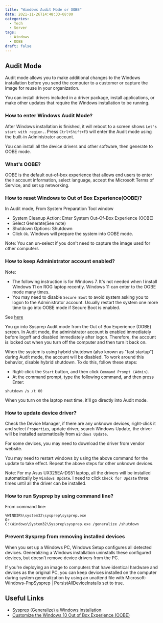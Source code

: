 ```yaml
---
title: "Windows Audit Mode or OOBE"
date: 2021-11-26T14:48:33-08:00
categories:
  - Tech
  - Server
tags:
  - Windows
  - OOBE
draft: false
---
```


## Audit Mode
Audit mode allows you to make additional changes to the Windows installation before you send the computer to a customer 
or capture the image for reuse in your organization. 

You can install drivers included in a driver package, 
install applications, or make other updates that require the Windows installation to be running.

### How to enter Windows Audit Mode?
After Windows installation is finished, it will reboot to a screen shows `Let's start with region.`.
Press `Ctrl+Shift+F3` will enter the Audit mode using the built-in Administrator account.

You can install all the device drivers and other software, then generate to OOBE mode.

### What's OOBE?
OOBE is the default out-of-box experience that allows end users to enter their account information, 
select language, accept the Microsoft Terms of Service, and set up networking.

### How to reset Windows to Out of Box Experience(OOBE)?
In Audit mode, From System Preparation Tool window
* System Cleanup Action: Enter System Out-Of-Box Experience (OOBE)
* Select Generate(See note)
* Shutdown Options: Shutdown
* Click `Ok`. Windows will prepare the system into OOBE mode.

Note: You can un-select if you don't need to capture the image used for other computers

### How to keep Administrator account enabled?
Note: 
* The following instruction is for Windows 7. 
It's not needed when I install Windows 11 on ROG laptop recently.
Windows 11 can enter to the OOBE mode many times.
* You may need to disable `Secure Boot` to avoid system asking you to logon to the Administrator account. 
Usually restart the system one more time to go into OOBE mode if Secure Boot is enabled.

See [here](https://support.microsoft.com/en-us/topic/21f02ac5-8fea-f3e9-313a-bb5276e11688)

You go into Sysprep Audit mode from the Out of Box Experience (OOBE) screen.
In Audit mode, the administrator account is enabled immediately before logoff and disabled immediately after logon.
Therefore, the account is locked out when you turn off the computer and then turn it back on.

When the system is using hybrid shutdown (also known as "fast startup") during Audit mode, the account will be disabled.
To work around this behavior, disable hybrid shutdown. To do this, follow these steps:
* Right-click the `Start` button, and then click `Command Prompt (Admin)`.
* At the command prompt, type the following command, and then press Enter:
```
shutdown /s /t 00
```

When you turn on the laptop next time, it'll go directly into Audit mode.

### How to update device driver?
Check the Device Manager, if there are any unknown devices, right-click it and select `Properties`,
update driver, search Windows Update, the driver will be installed automatically from `Windows Update`.

For some devices, you may need to download the driver from vendor website.

You may need to restart windows by using the above command for the update to take effect.
Repeat the above steps for other unknown devices.

Note: 
For my Asus UX325EA-DS51 laptop, all the drivers will be installed automatically by `Windows Update`.
I need to click `Check for Update` three times until all the driver can be installed. 

### How to run Sysprep by using command line?
From command line:
```
%WINDIR%\system32\sysprep\sysprep.exe 
Or
C:\Windows\System32\Sysprep\sysprep.exe /generalize /shutdown
```

### Prevent Sysprep from removing installed devices
When you set up a Windows PC, Windows Setup configures all detected devices.
Generalizing a Windows installation uninstalls these configured devices, 
but doesn't remove device drivers from the PC.

If you're deploying an image to computers that have identical hardware and devices as the original PC,
you can keep devices installed on the computer during system generalization by using an unattend file with
Microsoft-Windows-PnpSysprep | PersistAllDeviceInstalls set to true.

## Useful Links
* [Sysprep (Generalize) a Windows installation](https://docs.microsoft.com/en-us/windows-hardware/manufacture/desktop/sysprep--generalize--a-windows-installation?view=windows-11)
* [Customize the Windows 10 Out of Box Experience (OOBE)](https://docs.microsoft.com/en-us/windows-hardware/customize/desktop/customize-oobe)
